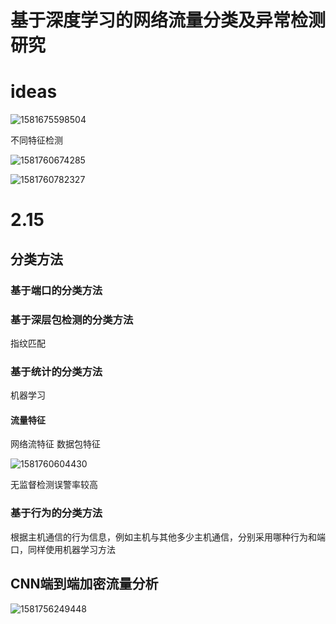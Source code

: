 # 基于深度学习的网络流量分类及异常检测研究

# ideas

![1581675598504](C:\Users\liuxuechao\AppData\Roaming\Typora\typora-user-images\1581675598504.png)

不同特征检测

![1581760674285](C:\Users\liuxuechao\AppData\Roaming\Typora\typora-user-images\1581760674285.png)

![1581760782327](C:\Users\liuxuechao\AppData\Roaming\Typora\typora-user-images\1581760782327.png)

# 2.15

## 分类方法

### 基于端口的分类方法

### 基于深层包检测的分类方法

指纹匹配

### 基于统计的分类方法

机器学习

#### 流量特征

网络流特征 数据包特征

![1581760604430](C:\Users\liuxuechao\AppData\Roaming\Typora\typora-user-images\1581760604430.png)

无监督检测误警率较高

### 基于行为的分类方法

根据主机通信的行为信息，例如主机与其他多少主机通信，分别采用哪种行为和端口，同样使用机器学习方法

## CNN端到端加密流量分析

![1581756249448](C:\Users\liuxuechao\AppData\Roaming\Typora\typora-user-images\1581756249448.png)